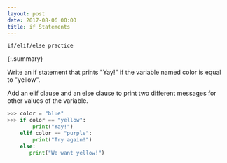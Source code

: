 ```yaml
---
layout: post
date: 2017-08-06 00:00
title: if Statements
---
```


`if/elif/else practice`

{:.summary}


<div id="ppt" markdown="1">
Write an if statement that prints "Yay!" if the
variable named color is equal to "yellow".

Add an elif clause and an else clause to print two different messages for other values of the variable.

```python
>>> color = "blue"
>>> if color == "yellow":
        print("Yay!")
    elif color == "purple":
        print("Try again!")
    else:
       print("We want yellow!")
```       
</div>